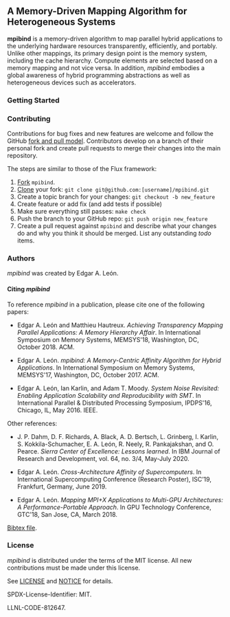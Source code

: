 ## A Memory-Driven Mapping Algorithm for Heterogeneous Systems

**mpibind** is a memory-driven algorithm to map parallel hybrid
applications to the underlying hardware resources transparently,
efficiently, and portably. Unlike other mappings, its primary design point
is the memory system, including the cache hierarchy. Compute elements
are selected based on a memory mapping and not vice versa. In
addition, *mpibind* embodies a global awareness of hybrid programming
abstractions as well as heterogeneous devices such as accelerators.

### Getting Started


### Contributing

Contributions for bug fixes and new features are welcome and follow
the GitHub
[fork and pull model](https://docs.github.com/en/github/collaborating-with-issues-and-pull-requests/about-collaborative-development-models).
Contributors develop on a branch of their personal fork and create
pull requests to merge their changes into the main repository. 

The steps are similar to those of the Flux framework:

1. [Fork](https://help.github.com/en/github/getting-started-with-github/fork-a-repo) `mpibind`.
2. [Clone](https://help.github.com/en/github/getting-started-with-github/fork-a-repo#keep-your-fork-synced)
your fork: `git clone git@github.com:[username]/mpibind.git`
3. Create a topic branch for your changes: `git checkout -b new_feature`
4. Create feature or add fix (and add tests if possible)
5. Make sure everything still passes: `make check`
6. Push the branch to your GitHub repo: `git push origin new_feature`
7. Create a pull request against `mpibind` and describe what your
changes do and why you think it should be merged. List any
outstanding *todo* items. 


### Authors

*mpibind* was created by Edgar A. León.

#### Citing *mpibind*

To reference *mpibind* in a publication, please cite one of the
following papers:

* Edgar A. León and Matthieu Hautreux. *Achieving Transparency Mapping
  Parallel Applications: A Memory Hierarchy Affair*. In International
  Symposium on Memory Systems, MEMSYS'18, Washington, DC,
  October 2018. ACM. 

* Edgar A. León. *mpibind: A Memory-Centric Affinity Algorithm for
  Hybrid Applications*. In International Symposium on Memory Systems,
  MEMSYS'17, Washington, DC, October 2017. ACM.

* Edgar A. León, Ian Karlin, and Adam T. Moody. *System Noise
  Revisited: Enabling Application Scalability and Reproducibility with
  SMT*. In International Parallel & Distributed Processing Symposium,
  IPDPS'16, Chicago, IL, May 2016. IEEE.
  
Other references: 

* J. P. Dahm, D. F. Richards, A. Black, A. D. Bertsch, L. Grinberg, I. Karlin, S. Kokkila-Schumacher, E. A. León, R. Neely, R. Pankajakshan, and O. Pearce. *Sierra Center of Excellence: Lessons learned*. In IBM Journal of Research and Development, vol. 64, no. 3/4, May-July 2020.

* Edgar A. León. *Cross-Architecture Affinity of Supercomputers*. In International Supercomputing Conference (Research Poster), ISC’19, Frankfurt, Germany, June 2019. 

* Edgar A. León. *Mapping MPI+X Applications to Multi-GPU
  Architectures: A Performance-Portable Approach*. In GPU Technology
  Conference, GTC'18, San Jose, CA, March 2018. 
  
  


[Bibtex file](doc/mpibind.bib). 


### License

*mpibind* is distributed under the terms of the MIT license. All new
contributions must be made under this license. 

See [LICENSE](LICENSE) and [NOTICE](NOTICE) for details.

SPDX-License-Identifier: MIT.

LLNL-CODE-812647.
